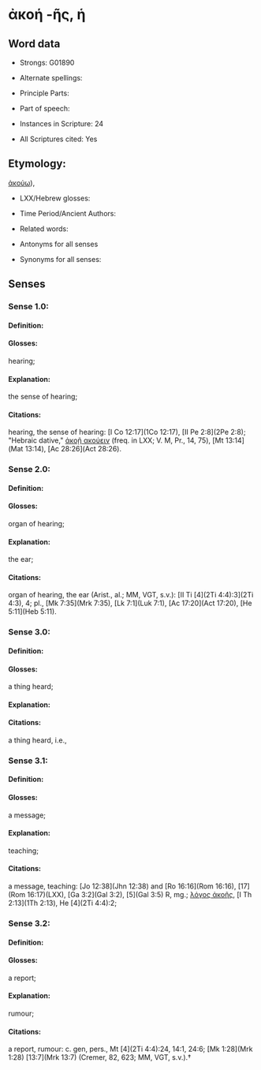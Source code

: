 # ἀκοή -ῆς, ἡ

<!-- Status: S2=NeedsEdits -->
<!-- Lexica used for edits:   -->

## Word data

* Strongs: G01890

* Alternate spellings:



* Principle Parts: 


* Part of speech: 


* Instances in Scripture: 24

* All Scriptures cited: Yes

## Etymology: 

[ἀκούω]()),

* LXX/Hebrew glosses: 


* Time Period/Ancient Authors: 


* Related words: 

* Antonyms for all senses

* Synonyms for all senses: 


## Senses 


### Sense  1.0: 

#### Definition: 

#### Glosses: 

hearing; 

#### Explanation: 

the sense of hearing; 

#### Citations: 

hearing, the sense of hearing: [I Co 12:17](1Co 12:17), [II Pe 2:8](2Pe 2:8); "Hebraic dative," [ἀκοῇ ακούειν]() (freq. in LXX; V. M, Pr., 14, 75), [Mt 13:14](Mat 13:14), [Ac 28:26](Act 28:26).

### Sense  2.0: 

#### Definition: 

#### Glosses: 

organ of hearing; 

#### Explanation: 

the ear; 

#### Citations: 

organ of hearing, the ear (Arist., al.; MM, VGT, s.v.): [II Ti [4](2Ti 4:4):3](2Ti 4:3), 4; pl., [Mk 7:35](Mrk 7:35), [Lk 7:1](Luk 7:1), [Ac 17:20](Act 17:20), [He 5:11](Heb 5:11).

### Sense  3.0: 

#### Definition: 

#### Glosses: 

a thing heard; 

#### Explanation: 


#### Citations: 

a thing heard, i.e.,

### Sense  3.1: 

#### Definition: 

#### Glosses: 

a message; 

#### Explanation: 

teaching; 

#### Citations: 

a message, teaching: [Jo 12:38](Jhn 12:38) and [Ro 16:16](Rom 16:16), [17](Rom 16:17)(LXX), [Ga 3:2](Gal 3:2), [5](Gal 3:5) R, mg.; [λόγος ἀκοῆς](), [I Th 2:13](1Th 2:13), He [4](2Ti 4:4):2;

### Sense  3.2: 

#### Definition: 

#### Glosses: 

a report; 

#### Explanation: 

rumour; 

#### Citations: 

a report, rumour: c. gen, pers., Mt [4](2Ti 4:4):24, 14:1, 24:6; [Mk 1:28](Mrk 1:28) [13:7](Mrk 13:7) (Cremer, 82, 623; MM, VGT, s.v.).†

